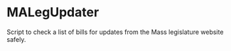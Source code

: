 # MALegUpdater
Script to check a list of bills for updates from the Mass legislature website safely.
